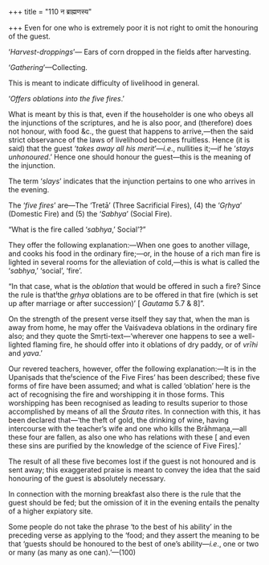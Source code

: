 +++
title = "110 न ब्राह्मणस्य"

+++
Even for one who is extremely poor it is not right to omit the honouring
of the guest.

‘*Harvest-droppings*’— Ears of corn dropped in the fields after
harvesting.

‘*Gathering*’—Collecting.

This is meant to indicate difficulty of livelihood in general.

‘*Offers oblations into the five fires*.’

What is meant by this is that, even if the householder is one who obeys
all the injunctions of the scriptures, and he is also poor, and
(therefore) does not honour, with food &c., the guest that happens to
arrive,—then the said strict observance of the laws of livelihood
becomes fruitless. Hence (it is said) that the guest ‘*takes away all
his merit*’—*i.e*., nullities it;—if he ‘*stays unhonoured*.’ Hence one
should honour the guest—this is the meaning of the injunction.

The term ‘*slays*’ indicates that the injunction pertains to one who
arrives in the evening.

The ‘*five fires*’ are—The ‘Tretā’ (Three Sacrificial Fires), (4) the
‘*Gṛhya*’ (Domestic Fire) and (5) the ‘*Sabhya*’ (Social Fire).

“What is the fire called ‘*sabhya*,’ Social’?”

They offer the following explanation:—When one goes to another village,
and cooks his food in the ordinary fire;—or, in the house of a rich man
fire is lighted in several rooms for the alleviation of cold,—this is
what is called the ‘*sabhya*,’ ‘social’, ‘fire’.

“In that case, what is the *oblation* that would be offered in such a
fire? Since the rule is that⁽the *gṛhya* oblations are to be offered in
that fire (which is set up after marriage or after succession)’ \[
*Gautama* 5.7 & 8\]”.

On the strength of the present verse itself they say that, when the man
is away from home, he may offer the Vaiśvadeva oblations in the ordinary
fire also; and they quote the Smṛti-text—‘wherever one happens to see a
well-lighted flaming fire, he should offer into it oblations of dry
paddy, or of *vrīhi* and *yava*.’

Our revered teachers, however, offer the following explanation:—It is in
the Upaniṣads that the⁽science of the Five Fires’ has been described;
these five forms of fire have been assumed; and what is called
‘oblation’ here is the act of recognising the fire and worshipping it in
those forms. This worshipping has been recognised as leading to results
superior to those accomplished by means of all the *Śrauta* rites. In
connection with this, it has been declared that—‘the theft of gold, the
drinking of wine, having intercourse with the teacher’s wife and one who
kills the Brāhmaṇa,—all these four are fallen, as also one who has
relations with these \[ and even these sins are purified by the
knowledge of the science of Five Fires\].’

The result of all these five becomes lost if the guest is not honoured
and is sent away; this exaggerated praise is meant to convey the idea
that the said honouring of the guest is absolutely necessary.

In connection with the morning breakfast also there is the rule that the
guest should be fed; but the omission of it in the evening entails the
penalty of a higher expiatory site.

Some people do not take the phrase ‘to the best of his ability’ in the
preceding verse as applying to the ‘food; and they assert the meaning to
be that ‘guests should be honoured to the best of one’s ability—*i.e*.,
one or two or many (as many as one can).’—(100)


